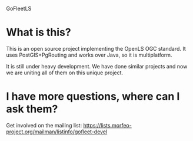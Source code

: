 GoFleetLS


# What is this? 

This is an open source project implementing the OpenLS OGC standard. It uses PostGIS+PgRouting and works over Java, so it is multiplatform.

It is still under heavy development. We have done similar projects and now we are uniting all of them on this unique project. 

#  I have more questions, where can I ask them? 

Get involved on the mailing list:
https://lists.morfeo-project.org/mailman/listinfo/gofleet-devel
